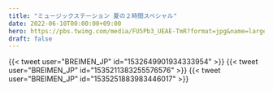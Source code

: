 ```yaml
---
title: "ミュージックステーション 夏の２時間スペシャル"
date: 2022-06-10T00:00:00+09:00
hero: https://pbs.twimg.com/media/FU5Pb3_UEAE-TmR?format=jpg&name=large
draft: false
---
```


{{< tweet user="BREIMEN_JP" id="1532649901934333954" >}}
{{< tweet user="BREIMEN_JP" id="1535211383255576576" >}}
{{< tweet user="BREIMEN_JP" id="1535251883983446017" >}}
